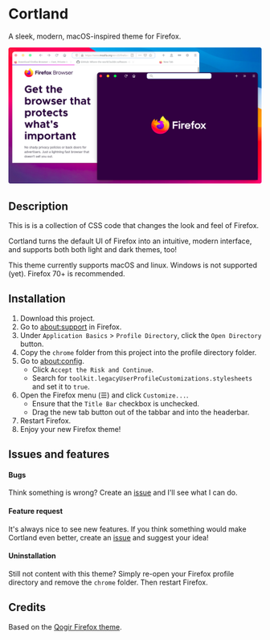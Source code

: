 # Cortland
A sleek, modern, macOS-inspired theme for Firefox.

![image](/screenshots/cortland-screenshot.png)

## Description

This is is a collection of CSS code that changes the look and feel of Firefox. 

Cortland turns the default UI of Firefox into an intuitive, modern interface, and supports both both light and dark themes, too!

This theme currently supports macOS and linux. Windows is not supported (yet). Firefox 70+ is recommended. 

## Installation

1. Download this project.
2. Go to <ins>about:support</ins> in Firefox.
3. Under `Application Basics` > `Profile Directory`, click the `Open Directory` button.
4. Copy the `chrome` folder from this project into the profile directory folder.
5. Go to <ins>about:config</ins>. 
    * Click `Accept the Risk and Continue`. 
    * Search for `toolkit.legacyUserProfileCustomizations.stylesheets` and set it to `true`.
7. Open the Firefox menu (☰) and click `Customize...`. 
    * Ensure that the `Title Bar` checkbox is unchecked. 
    * Drag the new tab button out of the tabbar and into the headerbar.
9. Restart Firefox.
10. Enjoy your new Firefox theme!

## Issues and features

#### Bugs

Think something is wrong? Create an [issue](https://github.com/Andereoo/Cortland/issues/) and I'll see what I can do.

#### Feature request

It's always nice to see new features. If you think something would make Cortland even better, create an [issue](https://github.com/Andereoo/Cortland/issues/) and suggest your idea!

#### Uninstallation

Still not content with this theme? Simply re-open your Firefox profile directory and remove the `chrome` folder. Then restart Firefox.

## Credits

Based on the [Qogir Firefox theme](https://github.com/vinceliuice/Qogir-theme/tree/master/src/firefox).
